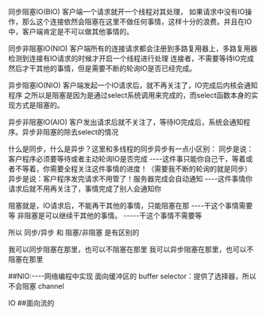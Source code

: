 

同步阻塞IO(BIO)
    客户端一个请求就开一个线程对其处理，
    如果请求中没有IO操作，那么这个连接依然会阻塞在这里不做任何事情，这样十分的浪费。并且在IO中，客户端肯定是不可以做其他事情的。

同步非阻塞IO(NIO)
    客户端所有的连接请求都会注册到多路复用器上，多路复用器检测到连接有IO请求的时候才开启一个线程进行处理
    连接者，不需要等待IO完成然后才干其他的事情，但是需要不断的轮询IO是否已经完成。

异步阻塞IO(NIO)
    客户端发起一个IO请求后，就不再关注了，IO完成后内核会通知程序
    之所以是阻塞是因为是通过select系统调用来完成的，而select函数本身的实现方式是阻塞的。

异步非阻塞IO(AIO)
    客户发出请求后就不关注了，等待IO完成后，系统会通知程序。异步非阻塞的除去select的情况


什么是同步，什么是异步？这里和多线程的同步异步有一点小区别：
同步是说：客户程序必须要等待或者主动轮询IO是否完成      ----这件事只能你自己干，等着或者不等着，你需要全程关注这件事情的进度！（需要我不断的轮询的就是同步）
异步是说：客户程序发完请求不用管了！服务器完成会自动通知    ----这件事情你请求后就不用再关注了，事情完成了别人会通知你

阻塞就是，IO请求后，不能再干其他的事情，只能阻塞在那         ----干这个事情需要等
非阻塞是可以继续干其他的事情。     -----干这个事情不需要等


所以 同步/异步 和 阻塞/非阻塞 是有区别的

我可以同步阻塞在那里，也可以不阻塞在那里
我可以异步阻塞在那里，也可以不阻塞在那里



##NIO:----网络编程中实现
面向缓冲区的
buffer
selector：提供了选择器，所以不会阻塞
channel

IO
##面向流的

